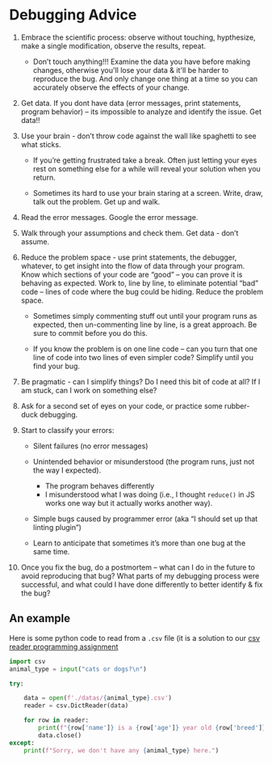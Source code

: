 # Debugging Advice

1. Embrace the scientific process: observe without touching, hypthesize, make a single modification, observe the results, repeat.

   - Don’t touch anything!!! Examine the data you have before making changes, otherwise you'll lose your data & it'll be harder to reproduce the bug. And only change one thing at a time so you can accurately observe the effects of your change. 

2. Get data. If you dont have data (error messages, print statements, program behavior) – its impossible to analyze and identify the issue. Get data!!

3. Use your brain - don’t throw code against the wall like spaghetti to see what sticks.

   - If you’re getting frustrated take a break. Often just letting your eyes rest on something else for a while will reveal your solution when you return.

   - Sometimes its hard to use your brain staring at a screen. Write, draw, talk out the problem. Get up and walk.

4. Read the error messages. Google the error message.

5. Walk through your assumptions and check them. Get data - don’t assume. 

6. Reduce the problem space - use print statements, the debugger, whatever, to get insight into the flow of data through your program. Know which sections of your code are “good” – you can prove it is behaving as expected. Work to, line by line, to eliminate potential “bad” code – lines of code where the bug could be hiding. Reduce the problem space.

   - Sometimes simply commenting stuff out until your program runs as expected, then un-commenting line by line, is a great approach. Be sure to commit before you do this. 

   - If you know the problem is on one line code – can you turn that one line of code into two lines of even simpler code? Simplify until you find your bug. 

7. Be pragmatic - can I simplify things? Do I need this bit of code at all? If I am stuck, can I work on something else?

8. Ask for a second set of eyes on your code, or practice some rubber-duck debugging.

9. Start to classify your errors:
    - Silent failures (no error messages)

    - Unintended behavior or misunderstood (the program runs, just not the way I expected). 
        - The program behaves differently
        - I misunderstood what I was doing (i.e., I thought `reduce()` in JS works one way but it actually works another way).

    - Simple bugs caused by programmer error (aka “I should set up that linting plugin”)



   - Learn to anticipate that sometimes it’s more than one bug at the same time. 

10. Once you fix the bug, do a postmortem – what can I do in the future to avoid reproducing that bug? What parts of my debugging process were successful, and what could I have done differently to better identify & fix the bug?


## An example

Here is some python code to read from a `.csv` file (it is a solution to our [csv reader programming assignment](https://github.com/tangoplatoon/csv-reader)

```python
import csv
animal_type = input("cats or dogs?\n")

try:

    data = open(f'./datas/{animal_type}.csv')
    reader = csv.DictReader(data)

    for row in reader:
        print(f"{row['name']} is a {row['age']} year old {row['breed']}.")
        data.close()
except:
    print(f"Sorry, we don't have any {animal_type} here.")
```